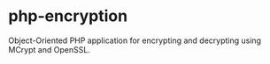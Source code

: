 # php-encryption
Object-Oriented PHP application for encrypting and decrypting using MCrypt and OpenSSL.
